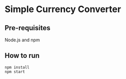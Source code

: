 # Simple Currency Converter

## Pre-requisites
Node.js and npm

## How to run
```
npm install
npm start
```
